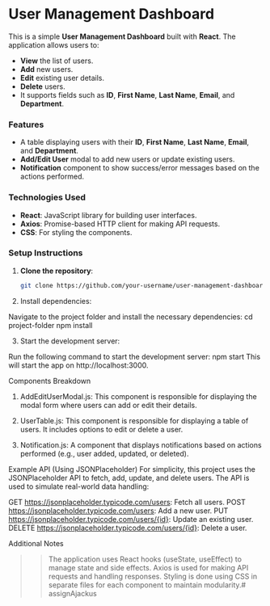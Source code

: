 # User Management Dashboard

This is a simple **User Management Dashboard** built with **React**. The application allows users to:

- **View** the list of users.
- **Add** new users.
- **Edit** existing user details.
- **Delete** users.
- It supports fields such as **ID**, **First Name**, **Last Name**, **Email**, and **Department**.

### Features
- A table displaying users with their **ID**, **First Name**, **Last Name**, **Email**, and **Department**.
- **Add/Edit User** modal to add new users or update existing users.
- **Notification** component to show success/error messages based on the actions performed.

### Technologies Used
- **React**: JavaScript library for building user interfaces.
- **Axios**: Promise-based HTTP client for making API requests.
- **CSS**: For styling the components.

### Setup Instructions

1. **Clone the repository**:

   ```bash
   git clone https://github.com/your-username/user-management-dashboard.git

2. Install dependencies:

Navigate to the project folder and install the necessary dependencies:
cd project-folder
npm install

3. Start the development server:

Run the following command to start the development server:
npm start
This will start the app on http://localhost:3000.

Components Breakdown
1. AddEditUserModal.js:
This component is responsible for displaying the modal form where users can add or edit their details.

2. UserTable.js:
This component is responsible for displaying a table of users. It includes options to edit or delete a user.

3. Notification.js:
A component that displays notifications based on actions performed (e.g., user added, updated, or deleted).


Example API (Using JSONPlaceholder)
For simplicity, this project uses the JSONPlaceholder API to fetch, add, update, and delete users. The API is used to simulate real-world data handling:

GET https://jsonplaceholder.typicode.com/users: Fetch all users.
POST https://jsonplaceholder.typicode.com/users: Add a new user.
PUT https://jsonplaceholder.typicode.com/users/{id}: Update an existing user.
DELETE https://jsonplaceholder.typicode.com/users/{id}: Delete a user.

Additional Notes
>> The application uses React hooks (useState, useEffect) to manage state and side effects.
>> Axios is used for making API requests and handling responses.
>> Styling is done using CSS in separate files for each component to maintain modularity.# assignAjackus
